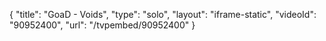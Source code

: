 {
    "title": "GoaD - Voids",
    "type": "solo",
    "layout": "iframe-static",
    "videoId": "90952400",
    "url": "\/tvpembed\/90952400"
}